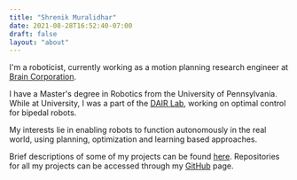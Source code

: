 ```yaml
---
title: "Shrenik Muralidhar"
date: 2021-08-28T16:52:40-07:00
draft: false
layout: "about"
---
```


I'm a roboticist, currently working as a motion planning research engineer at [Brain Corporation](https://www.braincorp.com).

I have a Master's degree in Robotics from the University of Pennsylvania. While at University, I was a part of the [DAIR Lab](https://dair.seas.upenn.edu), working on optimal control for bipedal robots.

My interests lie in enabling robots to function autonomously in the real world, using planning, optimization and learning based approaches.

Brief descriptions of some of my projects can be found [here](/pages/projects). Repositories for all my projects can be accessed through my [GitHub](https://github.com/shrenikm) page.

